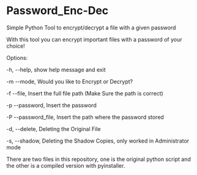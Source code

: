 # Password_Enc-Dec
Simple Python Tool to encrypt/decrypt a file with a given password

With this tool you can encrypt important files with a password of your choice!



Options:

  -h, --help,             show help message and exit
  
  -m  --mode,             Would you like to Encrypt or Decrypt?
  
  -f  --file,             Insert the full file path (Make Sure the path is correct)
  
  -p  --password,         Insert the password       
  
  -P  --password_file,    Insert the path where the password stored     
  
  -d, --delete,           Deleting the Original File
  
  -s, --shadow,           Deleting the Shadow Copies, only worked in Administrator mode
  


  There are two files in this repository, one is the original python script and the other is a 
  compiled version with pyinstaller.
